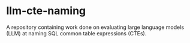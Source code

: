 # llm-cte-naming
A repository containing work done on evaluating large language models (LLM) at naming SQL common table expressions (CTEs).
